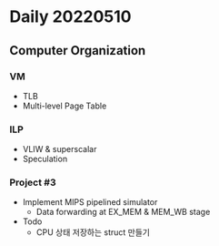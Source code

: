 Daily 20220510
===

## Computer Organization
### VM
- TLB
- Multi-level Page Table
  
### ILP
- VLIW & superscalar
- Speculation
  
### Project #3
- Implement MIPS pipelined simulator
  - Data forwarding at EX_MEM & MEM_WB stage
- Todo
  - CPU 상태 저장하는 struct 만들기